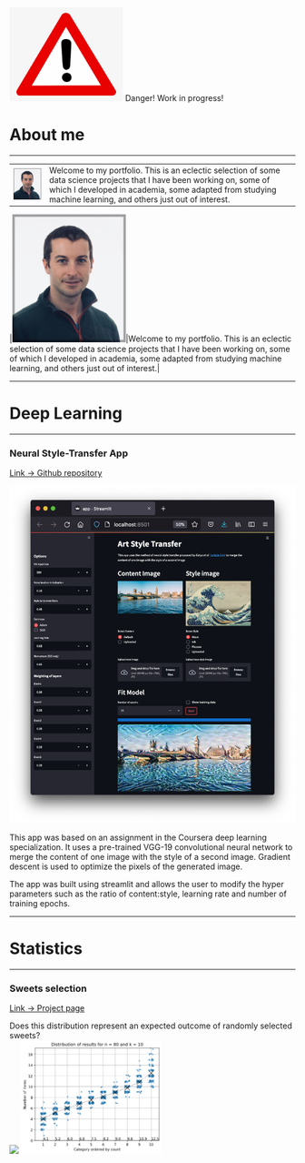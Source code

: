 <img src="images/danger.png" width=200> Danger! Work in progress!

# About me
***
<table border=0>
<tr>
    <td> <img src="images/Profile_pic.jpeg" width=200> </td>
    <td>Welcome to my portfolio. This is an eclectic selection of some data science projects that I have been working on, some of which I developed in academia, some adapted from studying machine learning, and others just out of interest.
    </td>
</tr>
</table>

|<img src="images/Profile_pic.jpeg" width=200>|Welcome to my portfolio. This is an eclectic selection of some data science projects that I have been working on, some of which I developed in academia, some adapted from studying machine learning, and others just out of interest.|

***
# Deep Learning
***
### Neural Style-Transfer App
[Link -> Github repository](https://github.com/stuarthaze/StyleTransferApp)

<img src="images/NeuralArtStyleTransfer.png"> 

This app was based on an assignment in the Coursera deep learning specialization. It uses a pre-trained VGG-19 convolutional neural network to merge the content of one image with the style of a second image. Gradient descent is used to optimize the pixels of the generated image. 

The app was built using streamlit and allows the user to modify the hyper parameters such as the ratio of content:style, learning rate and number of training epochs.
 
***
# Statistics
***
### Sweets selection
[Link -> Project page](https://stuarthaze.github.io/Quality_Street)

Does this distribution represent an expected outcome of randomly selected sweets?  
<img src="../Quality_Street/Sweet_selection.jpg" height="200">   <img src="images/Simulation_result.png" height="200">
